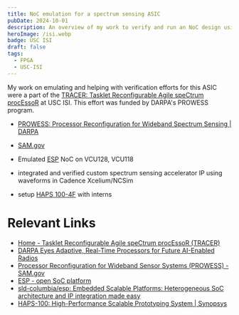 ```yaml
---
title: NoC emulation for a spectrum sensing ASIC
pubDate: 2024-10-01
description: An overview of my work to verify and run an NoC design using ESP, Xcelium, and emulation on a various FPGA development boards.
heroImage: /isi.webp
badge: USC ISI
draft: false
tags:
  - FPGA
  - USC-ISI
---
```



My work on emulating and helping with verification efforts for this ASIC were a part of the [TRACER: Tasklet Reconfigurable Agile speCtrum procEssoR](https://www.isi.edu/projects-tracer/) at USC ISI. This effort was funded by DARPA's PROWESS program.
- [PROWESS: Processor Reconfiguration for Wideband Spectrum Sensing | DARPA](https://www.darpa.mil/research/programs/processor-reconfiguration-for-wideband-spectrum-sensing)
- [SAM.gov](https://sam.gov/opp/d4abfe23e41341ae8b5afecad1114be9/view)


- Emulated [ESP](https://github.com/sld-columbia/esp) NoC on VCU128, VCU118
- integrated and verified custom spectrum sensing accelerator IP using waveforms in Cadence Xcelium/NCSim
- setup [HAPS 100-4F](https://www.synopsys.com/verification/emulation-prototyping/prototyping/haps-100.html#haps-family) with interns

# Relevant Links
- [Home - Tasklet Reconfigurable Agile speCtrum procEssoR (TRACER)](https://www.isi.edu/projects-tracer/)
- [DARPA Eyes Adaptive, Real-Time Processors for Future AI-Enabled Radios](https://www.darpa.mil/news/2022/ai-enabled-radios)
- [Processor Reconfiguration for Wideband Sensor Systems (PROWESS) - SAM.gov](https://sam.gov/opp/d4abfe23e41341ae8b5afecad1114be9/view)
- [ESP - open SoC platform](https://www.esp.cs.columbia.edu/)
- [sld-columbia/esp: Embedded Scalable Platforms: Heterogeneous SoC architecture and IP integration made easy](https://github.com/sld-columbia/esp)
- [HAPS-100: High-Performance Scalable Prototyping System | Synopsys](https://www.synopsys.com/verification/emulation-prototyping/prototyping/haps-100.html#haps-family)